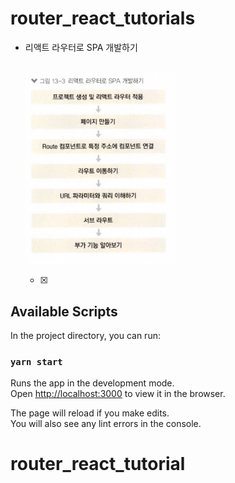 # router_react_tutorials

- 리액트 라우터로 SPA 개발하기

    <br>
    <img src="./public/router.png" width="50%" align="center" >
    <br><br>

  - [x]

## Available Scripts

In the project directory, you can run:

### `yarn start`

Runs the app in the development mode.\
Open [http://localhost:3000](http://localhost:3000) to view it in the browser.

The page will reload if you make edits.\
You will also see any lint errors in the console.
# router_react_tutorial
